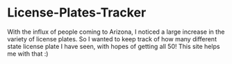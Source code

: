 # License-Plates-Tracker
With the influx of people coming to Arizona, I noticed a large increase in the variety of license plates. So I wanted to keep track of how many different state license plate I have seen, with hopes of getting all 50! This site helps me with that :)
